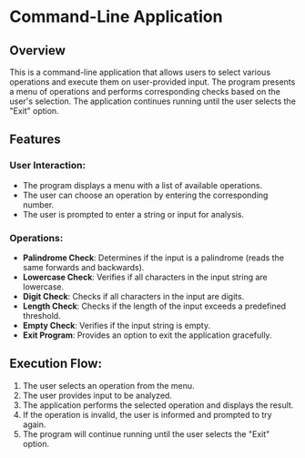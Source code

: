 # Command-Line Application

## Overview

This is a command-line application that allows users to select various operations and execute them on user-provided input. The program presents a menu of operations and performs corresponding checks based on the user's selection. The application continues running until the user selects the "Exit" option.

## Features

### User Interaction:
- The program displays a menu with a list of available operations.
- The user can choose an operation by entering the corresponding number.
- The user is prompted to enter a string or input for analysis.

### Operations:
- **Palindrome Check**: Determines if the input is a palindrome (reads the same forwards and backwards).
- **Lowercase Check**: Verifies if all characters in the input string are lowercase.
- **Digit Check**: Checks if all characters in the input are digits.
- **Length Check**: Checks if the length of the input exceeds a predefined threshold.
- **Empty Check**: Verifies if the input string is empty.
- **Exit Program**: Provides an option to exit the application gracefully.

## Execution Flow:
1. The user selects an operation from the menu.
2. The user provides input to be analyzed.
3. The application performs the selected operation and displays the result.
4. If the operation is invalid, the user is informed and prompted to try again.
5. The program will continue running until the user selects the "Exit" option.
